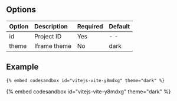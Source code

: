 ## Options

| Option | Description  | Required | Default |
| :----- | :----------- | :------- | :------ |
| id     | Project ID   | Yes      | - -     |
| theme  | Iframe theme | No       | dark    |

## Example

<!-- embed ignore begin -->

```text
{% embed codesandbox id="vitejs-vite-y8mdxg" theme="dark" %}
```

<!-- embed ignore end -->

{% embed codesandbox id="vitejs-vite-y8mdxg" theme="dark" %}
